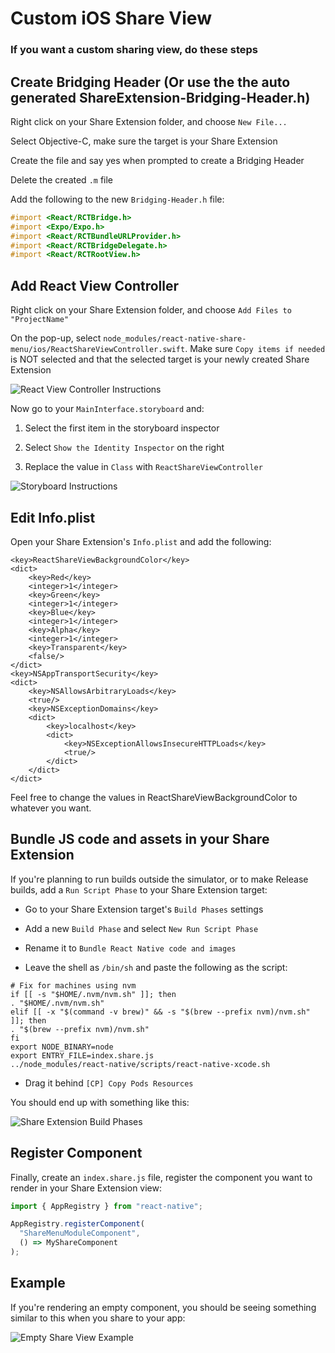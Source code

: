 # Custom iOS Share View

### If you want a custom sharing view, do these steps

## Create Bridging Header (Or use the the auto generated ShareExtension-Bridging-Header.h)

Right click on your Share Extension folder, and choose `New File...`

Select Objective-C, make sure the target is your Share Extension

Create the file and say yes when prompted to create a Bridging Header

Delete the created `.m` file

Add the following to the new `Bridging-Header.h` file:

```Objective-c
#import <React/RCTBridge.h>
#import <Expo/Expo.h>
#import <React/RCTBundleURLProvider.h>
#import <React/RCTBridgeDelegate.h>
#import <React/RCTRootView.h>
```

## Add React View Controller

Right click on your Share Extension folder, and choose `Add Files to "ProjectName"`

On the pop-up, select `node_modules/react-native-share-menu/ios/ReactShareViewController.swift`. Make sure `Copy items if needed` is NOT selected and that the selected target is your newly created Share Extension

![React View Controller Instructions](screenshots/Xcode-06.png)

Now go to your `MainInterface.storyboard` and:

1. Select the first item in the storyboard inspector

2. Select `Show the Identity Inspector` on the right

3. Replace the value in `Class` with `ReactShareViewController`

![Storyboard Instructions](screenshots/Xcode-07.png)

## Edit Info.plist

Open your Share Extension's `Info.plist` and add the following:

```OpenStep Property List
<key>ReactShareViewBackgroundColor</key>
<dict>
    <key>Red</key>
    <integer>1</integer>
    <key>Green</key>
    <integer>1</integer>
    <key>Blue</key>
    <integer>1</integer>
    <key>Alpha</key>
    <integer>1</integer>
    <key>Transparent</key>
    <false/>
</dict>
<key>NSAppTransportSecurity</key>
<dict>
    <key>NSAllowsArbitraryLoads</key>
    <true/>
    <key>NSExceptionDomains</key>
    <dict>
        <key>localhost</key>
        <dict>
            <key>NSExceptionAllowsInsecureHTTPLoads</key>
            <true/>
        </dict>
    </dict>
</dict>
```

Feel free to change the values in ReactShareViewBackgroundColor to whatever you want.

## Bundle JS code and assets in your Share Extension

If you're planning to run builds outside the simulator, or to make Release builds, add a `Run Script Phase` to your Share Extension target:

- Go to your Share Extension target's `Build Phases` settings

- Add a new `Build Phase` and select `New Run Script Phase`

- Rename it to `Bundle React Native code and images`

- Leave the shell as `/bin/sh` and paste the following as the script:

```shell
# Fix for machines using nvm
if [[ -s "$HOME/.nvm/nvm.sh" ]]; then
. "$HOME/.nvm/nvm.sh"
elif [[ -x "$(command -v brew)" && -s "$(brew --prefix nvm)/nvm.sh" ]]; then
. "$(brew --prefix nvm)/nvm.sh"
fi
export NODE_BINARY=node
export ENTRY_FILE=index.share.js
../node_modules/react-native/scripts/react-native-xcode.sh
```

- Drag it behind `[CP] Copy Pods Resources`

You should end up with something like this:

![Share Extension Build Phases](screenshots/Xcode-08.png)

## Register Component

Finally, create an `index.share.js` file, register the component you want to render in your Share Extension view:

```javascript
import { AppRegistry } from "react-native";

AppRegistry.registerComponent(
  "ShareMenuModuleComponent",
  () => MyShareComponent
);
```

## Example

If you're rendering an empty component, you should be seeing something similar to this when you share to your app:

![Empty Share View Example](screenshots/CustomReactShareView.gif)
